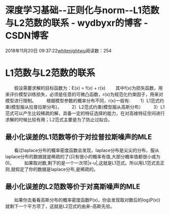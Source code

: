 # 深度学习基础--正则化与norm--L1范数与L2范数的联系 - wydbyxr的博客 - CSDN博客
2018年11月20日 09:37:22[whitenightwu](https://me.csdn.net/wydbyxr)阅读数：254
# L1范数与L2范数的联系
  假设需要求解的目标函数为：E(x) = f(x) + r(x)
  其中f(x)为损失函数，用来评价模型训练损失，必须是任意的可微凸函数，r(x)为规范化约束因子，用来对模型进行限制。
  根据模型参数的概率分布不同，r(x)一般有:
  1）L1范式约束(模型服从拉普拉斯分布)，
  2）L2范式约束(模型服从高斯分布）
  3）L1范式可以产生比较稀疏的解，具备一定的特征选择的能力，在对高维特征空间进行求解的时候比较有用；L2范式主要是为了防止过拟合。
## 最小化误差的L1范数等价于对拉普拉斯噪声的MLE
  看过laplace分布的概率密度函数会发现，laplace分布是尖尖的分布，服从laplace分布的数据就是稀疏的了(只有很小的概率有值,大部分概率值都很小或为0)。
  如果取对数,剩下的是一个一次项|x-u|,这就是L1范式。所以用L1范式去正则,就假定了你的数据是laplace分布,是稀疏的。
## 最小化误差的L2范数等价于对高斯噪声的MLE
  如果你去看看高斯分布的概率密度函数P(x)，你会发现取对数后的log(P(x))就剩下一个平方项了，这就是L2范式的由来–高斯先验。
